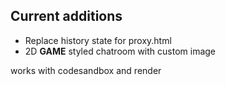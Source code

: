## Current additions
- Replace history state for proxy.html
- 2D **GAME** styled chatroom with custom image

works with codesandbox and render
